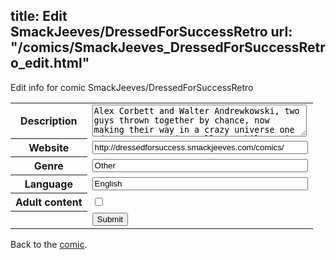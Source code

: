 title: Edit SmackJeeves/DressedForSuccessRetro
url: "/comics/SmackJeeves_DressedForSuccessRetro_edit.html"
---
Edit info for comic SmackJeeves/DressedForSuccessRetro

<form name="comic" action="http://gaepostmail.appspot.com/comic/" method="post">
<table class="comicinfo">
<tr>
<th>Description</th><td><textarea name="description" cols="40" rows="3">Alex Corbett and Walter Andrewkowski, two guys thrown together by chance, now making their way in a crazy universe one adventure at a time. All the while trying to stay one step ahead of the mafia and with the hopes of turning a profit. These are their original adventures, first published in the 1990's as black and white mini-comics.</textarea></td>
</tr>
<tr>
<th>Website</th><td><input type="text" name="url" value="http://dressedforsuccess.smackjeeves.com/comics/" size="40"/></td>
</tr>
<tr>
<th>Genre</th><td><input type="text" name="genre" value="Other" size="40"/></td>
</tr>
<tr>
<th>Language</th><td><input type="text" name="language" value="English" size="40"/></td>
</tr>
<tr>
<th>Adult content</th><td><input type="checkbox" name="adult" value="adult" /></td>
</tr>
<tr>
<th></th><td>
<input type="hidden" name="comic" value="SmackJeeves_DressedForSuccessRetro" />
<input type="submit" name="submit" value="Submit" />
</td>
</tr>
</table>
</form>

Back to the [comic](SmackJeeves_DressedForSuccessRetro.html).
